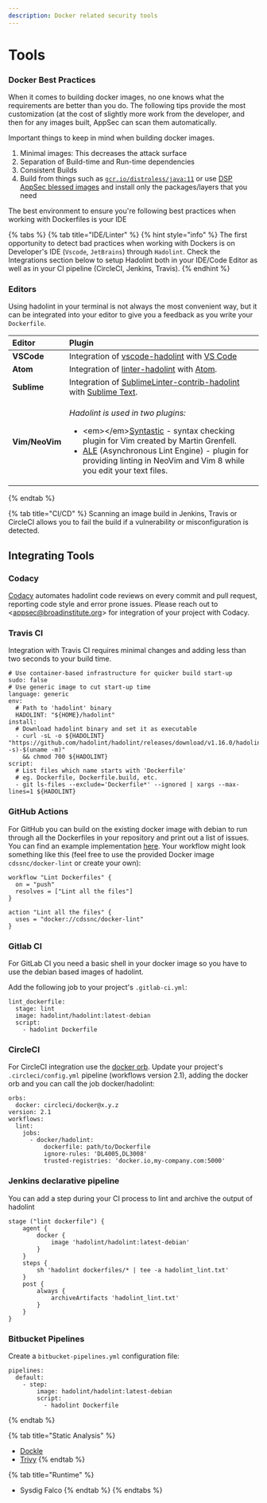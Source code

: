```yaml
---
description: Docker related security tools
---
```


# Tools

### Docker Best Practices

When it comes to building docker images, no one knows what the requirements are better than you do. The following tips provide the most customization \(at the cost of slightly more work from the developer, and then for any images built, AppSec can scan them automatically.

Important things to keep in mind when building docker images. 

1. Minimal images: This decreases the attack surface
2. Separation of Build-time and Run-time dependencies
3. Consistent Builds 
4. Build from things such as [`gcr.io/distroless/java:11`](http://gcr.io/distroless/java:11) or use [DSP AppSec blessed images](https://github.com/broadinstitute/dsp-appsec-blessed-images) and install only the packages/layers that you need

The best environment to ensure you're following best practices when working with Dockerfiles is your IDE

{% tabs %}
{% tab title="IDE/Linter" %}
{% hint style="info" %}
The first opportunity to detect bad practices when working with Dockers is on Developer's IDE \(`Vscode`, `JetBrains`\) through `Hadolint`. Check the Integrations section below to setup Hadolint both in your IDE/Code Editor as well as in your CI pipeline \(CircleCI, Jenkins, Travis\).
{% endhint %}

### Editors

Using hadolint in your terminal is not always the most convenient way, but it can be integrated into your editor to give you a feedback as you write your `Dockerfile`.

<table>
  <thead>
    <tr>
      <th style="text-align:left">Editor</th>
      <th style="text-align:left">Plugin</th>
    </tr>
  </thead>
  <tbody>
    <tr>
      <td style="text-align:left"><b>VSCode</b>
      </td>
      <td style="text-align:left">Integration of <a href="https://marketplace.visualstudio.com/items?itemName=exiasr.hadolint">vscode-hadolint</a> with
        <a
        href="https://code.visualstudio.com/">VS Code</a>
      </td>
    </tr>
    <tr>
      <td style="text-align:left"><b>Atom</b>
      </td>
      <td style="text-align:left">Integration of <a href="https://atom.io/packages/linter-hadolint">linter-hadolint</a> with
        <a
        href="https://atom.io/">Atom</a>.</td>
    </tr>
    <tr>
      <td style="text-align:left"><b>Sublime</b>
      </td>
      <td style="text-align:left">Integration of <a href="https://github.com/niksite/SublimeLinter-contrib-hadolint">SublimeLinter-contrib-hadolint</a> with
        <a
        href="http://www.sublimetext.com/">Sublime Text</a>.</td>
    </tr>
    <tr>
      <td style="text-align:left"><b>Vim/NeoVim</b>
      </td>
      <td style="text-align:left">
        <p><em>Hadolint is used in two plugins:</em>
        </p>
        <ul>
          <li>&lt;em&gt;&lt;/em&gt;<a href="https://github.com/vim-syntastic/syntastic">Syntastic</a> -
            syntax checking plugin for Vim created by Martin Grenfell.</li>
          <li><a href="https://github.com/w0rp/ale">ALE</a> (Asynchronous Lint Engine)
            - plugin for providing linting in NeoVim and Vim 8 while you edit your
            text files.</li>
        </ul>
      </td>
    </tr>
  </tbody>
</table>
{% endtab %}

{% tab title="CI/CD" %}
Scanning an image build in Jenkins, Travis or CircleCI allows you to fail the build if a vulnerability or misconfiguration is detected. 

## Integrating Tools

### Codacy

[Codacy](https://www.codacy.com/) automates hadolint code reviews on every commit and pull request, reporting code style and error prone issues. Please reach out to &lt;appsec@broadinstitute.org&gt; for integration of your project with Codacy. 

### Travis CI

Integration with Travis CI requires minimal changes and adding less than two seconds to your build time.

```text
# Use container-based infrastructure for quicker build start-up
sudo: false
# Use generic image to cut start-up time
language: generic
env:
  # Path to 'hadolint' binary
  HADOLINT: "${HOME}/hadolint"
install:
  # Download hadolint binary and set it as executable
  - curl -sL -o ${HADOLINT} "https://github.com/hadolint/hadolint/releases/download/v1.16.0/hadolint-$(uname -s)-$(uname -m)"
    && chmod 700 ${HADOLINT}
script:
  # List files which name starts with 'Dockerfile'
  # eg. Dockerfile, Dockerfile.build, etc.
  - git ls-files --exclude='Dockerfile*' --ignored | xargs --max-lines=1 ${HADOLINT}
```

### GitHub Actions

For GitHub you can build on the existing docker image with debian to run through all the Dockerfiles in your repository and print out a list of issues. You can find an example implementation [here](https://github.com/cds-snc/github-actions/tree/master/docker-lint). Your workflow might look something like this \(feel free to use the provided Docker image `cdssnc/docker-lint` or create your own\):

```text
workflow "Lint Dockerfiles" {
  on = "push"
  resolves = ["Lint all the files"]
}

action "Lint all the files" {
  uses = "docker://cdssnc/docker-lint"
}
```

### Gitlab CI

For GitLab CI you need a basic shell in your docker image so you have to use the debian based images of hadolint.

Add the following job to your project's `.gitlab-ci.yml`:

```text
lint_dockerfile:
  stage: lint
  image: hadolint/hadolint:latest-debian
  script:
    - hadolint Dockerfile
```

### CircleCI

For CircleCI integration use the [docker orb](https://circleci.com/orbs/registry/orb/circleci/docker). Update your project's `.circleci/config.yml` pipeline \(workflows version 2.1\), adding the docker orb and you can call the job docker/hadolint:

```text
orbs:
  docker: circleci/docker@x.y.z
version: 2.1
workflows:
  lint:
    jobs:
      - docker/hadolint:
          dockerfile: path/to/Dockerfile
          ignore-rules: 'DL4005,DL3008'
          trusted-registries: 'docker.io,my-company.com:5000'
```

### Jenkins declarative pipeline

You can add a step during your CI process to lint and archive the output of hadolint

```text
stage ("lint dockerfile") {
    agent {
        docker {
            image 'hadolint/hadolint:latest-debian'
        }
    }
    steps {
        sh 'hadolint dockerfiles/* | tee -a hadolint_lint.txt'
    }
    post {
        always {
            archiveArtifacts 'hadolint_lint.txt'
        }
    }
}
```



### Bitbucket Pipelines

Create a `bitbucket-pipelines.yml` configuration file:

```text
pipelines:
  default:
    - step:
        image: hadolint/hadolint:latest-debian
        script:
          - hadolint Dockerfile
```
{% endtab %}

{% tab title="Static Analysis" %}
* [Dockle](https://github.com/goodwithtech/dockle#installation)
* [Trivy](https://github.com/aquasecurity/trivy)
{% endtab %}

{% tab title="Runtime" %}
* Sysdig Falco
{% endtab %}
{% endtabs %}



